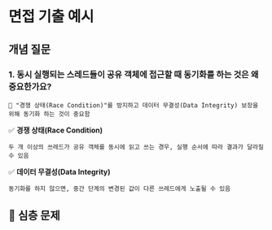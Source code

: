 # 면접 기출 예시

## 개념 질문

### 1. 동시 실행되는 스레드들이 공유 객체에 접근할 때 동기화를 하는 것은 왜 중요한가요?
~~~
🎯 "경쟁 상태(Race Condition)"를 방지하고 데이터 무결성(Data Integrity) 보장을 위해 동기화 하는 것이 중요함
~~~

✅ **경쟁 상태(Race Condition)**  
~~~
두 개 이상의 쓰레드가 공유 객체를 동시에 읽고 쓰는 경우, 실행 순서에 따라 결과가 달라질 수 있음
~~~

✅ **데이터 무결성(Data Integrity)**  
~~~
동기화를 하지 않으면, 중간 단계의 변경된 값이 다른 쓰레드에게 노출될 수 있음
~~~

## 💪 심층 문제